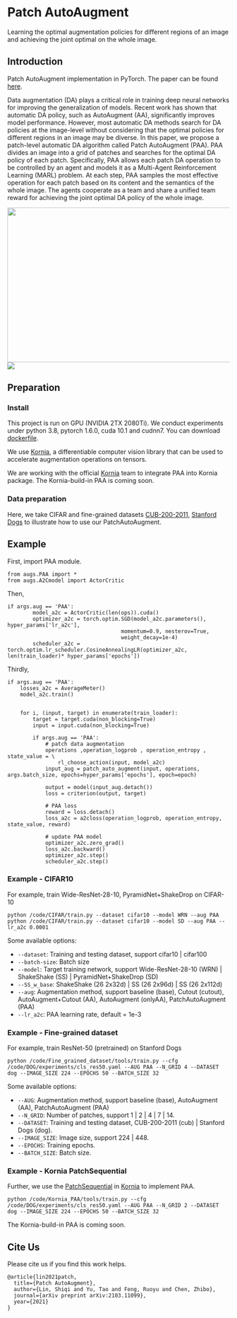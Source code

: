 # Patch AutoAugment
Learning the optimal augmentation policies for different regions of an image and achieving the joint optimal on the whole image.

## Introduction
Patch AutoAugment implementation in PyTorch.
The paper can be found [here](https://arxiv.org/abs/2103.11099).

Data augmentation (DA) plays a critical role in training deep neural networks for improving the generalization of models. Recent work has shown that automatic DA policy, such as AutoAugment (AA), significantly improves model performance. However, most automatic DA methods search for DA policies at the image-level without considering that the optimal policies for different regions in an image may be diverse. In this paper, we propose a patch-level automatic DA algorithm called Patch AutoAugment (PAA). PAA divides an image into a grid of patches and searches for the optimal DA policy of each patch. Specifically, PAA allows each patch DA operation to be controlled by an agent and models it as a Multi-Agent Reinforcement Learning (MARL) problem. At each step, PAA samples the most effective operation for each patch based on its content and the semantics of the whole image. The agents cooperate as a team and share a unified team reward for achieving the joint optimal DA policy of the whole image.

<img src=https://github.com/LinShiqi047/PatchAutoAugment/blob/main/figure/imagelevel_v.s_patchlevel.jpg width=600 height=350 />
<img src=https://github.com/LinShiqi047/PatchAutoAugment/blob/main/figure/framework.jpg />

## Preparation
### Install
This project is run on GPU (NVIDIA 2TX 2080Ti).
We conduct experiments under python 3.8, pytorch 1.6.0, cuda 10.1 and cudnn7. 
You can download [dockerfile](https://github.com/LinShiqi047/PatchAutoAugment/blob/main/Dockerfile).

We use [Kornia](https://github.com/kornia/kornia), a differentiable computer vision library that can be used to accelerate augmentation operations on tensors.

We are working with the official [Kornia](https://github.com/kornia/kornia) team to integrate PAA into Kornia package. The Kornia-build-in PAA is coming soon.

### Data preparation
Here, we take CIFAR and fine-grained datasets [CUB-200-2011](http://www.vision.caltech.edu/visipedia/CUB-200-2011.html), [Stanford Dogs](http://vision.stanford.edu/aditya86/ImageNetDogs/) to illustrate how to use our PatchAutoAugment.

## Example
First, import PAA module.
```
from augs.PAA import *   
from augs.A2Cmodel import ActorCritic
```
Then, 
```
if args.aug == 'PAA':
        model_a2c = ActorCritic(len(ops)).cuda()
        optimizer_a2c = torch.optim.SGD(model_a2c.parameters(), hyper_params['lr_a2c'], 
                                    momentum=0.9, nesterov=True,
                                    weight_decay=1e-4)
        scheduler_a2c = torch.optim.lr_scheduler.CosineAnnealingLR(optimizer_a2c, len(train_loader)* hyper_params['epochs'])
```
Thirdly, 
```
if args.aug == 'PAA':
    losses_a2c = AverageMeter()
    model_a2c.train()

    
    for i, (input, target) in enumerate(train_loader):
        target = target.cuda(non_blocking=True)
        input = input.cuda(non_blocking=True)

        if args.aug == 'PAA':
            # patch data augmentation
            operations ,operation_logprob , operation_entropy , state_value = \
                rl_choose_action(input, model_a2c)
            input_aug = patch_auto_augment(input, operations, args.batch_size, epochs=hyper_params['epochs'], epoch=epoch)

            output = model(input_aug.detach())
            loss = criterion(output, target)

            # PAA loss
            reward = loss.detach()
            loss_a2c = a2closs(operation_logprob, operation_entropy, state_value, reward)

            # update PAA model
            optimizer_a2c.zero_grad()
            loss_a2c.backward()
            optimizer_a2c.step()
            scheduler_a2c.step()
```
### Example - CIFAR10
For example, train Wide-ResNet-28-10, PyramidNet+ShakeDrop on CIFAR-10 
```
python /code/CIFAR/train.py --dataset cifar10 --model WRN --aug PAA
python /code/CIFAR/train.py --dataset cifar10 --model SD --aug PAA --lr_a2c 0.0001
```
Some available options:
- ```--dataset```: Training and testing dataset, support cifar10 | cifar100
- ```--batch-size```: Batch size
- ```--model```: Target training network, support Wide-ResNet-28-10 (WRN) | ShakeShake (SS) | PyramidNet+ShakeDrop (SD)
- ```--SS_w_base```: ShakeShake (26 2x32d) | SS (26 2x96d) | SS (26 2x112d)
- ```--aug```: Augmentation method, support baseline (base), Cutout (cutout), AutoAugment+Cutout (AA), AutoAugment (onlyAA), PatchAutoAugment (PAA)
- ```--lr_a2c```: PAA learning rate, default = 1e-3

### Example - Fine-grained dataset
For example, train ResNet-50 (pretrained) on Stanford Dogs
```
python /code/Fine_grained_dataset/tools/train.py --cfg /code/DOG/experiments/cls_res50.yaml --AUG PAA --N_GRID 4 --DATASET dog --IMAGE_SIZE 224 --EPOCHS 50 --BATCH_SIZE 32
```
Some available options:
- ```--AUG```: Augmentation method, support baseline (base), AutoAugment (AA), PatchAutoAugment (PAA)
- ```--N_GRID```: Number of patches, support 1 | 2 | 4 | 7 | 14.
- ```--DATASET```: Training and testing dataset, CUB-200-2011 (cub) | Stanford Dogs (dog).
- ```--IMAGE_SIZE```: Image size, support 224 | 448.
- ```--EPOCHS```: Training epochs.
- ```--BATCH_SIZE```: Batch size.

### Example - Kornia PatchSequential
Further, we use the [PatchSequential](https://github.com/kornia/kornia/blob/master/kornia/augmentation/container/patch.py) in [Kornia](https://github.com/kornia/kornia) to implement PAA.
```
python /code/Kornia_PAA/tools/train.py --cfg /code/DOG/experiments/cls_res50.yaml --AUG PAA --N_GRID 2 --DATASET dog --IMAGE_SIZE 224 --EPOCHS 50 --BATCH_SIZE 32
```

The Kornia-build-in PAA is coming soon.

## Cite Us
Please cite us if you find this work helps.
```
@article{lin2021patch,
  title={Patch AutoAugment},
  author={Lin, Shiqi and Yu, Tao and Feng, Ruoyu and Chen, Zhibo},
  journal={arXiv preprint arXiv:2103.11099},
  year={2021}
}
```
